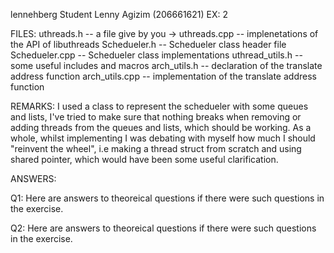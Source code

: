 lennehberg
Student Lenny Agizim (206661621)
EX: 2

FILES:
uthreads.h -- a file give by you ->
uthreads.cpp -- implenetations of the API of libuthreads
Schedueler.h -- Schedueler class header file
Schedueler.cpp -- Schedueler class implementations
uthread_utils.h -- some useful includes and macros
arch_utils.h -- declaration of the translate address function
arch_utils.cpp -- implementation of the translate address function

REMARKS:
I used a class to represent the schedueler with some queues and lists, 
I've tried to make sure that nothing breaks when removing or 
adding threads from the queues and lists, which should be working.
As a whole, whilst implementing I was debating with myself how much I should "reinvent the wheel", i.e making a thread struct from scratch and using shared pointer, which would have been some useful clarification.

ANSWERS:

Q1:
Here are answers to theoreical questions
if there were such questions in the exercise.

Q2:
Here are answers to theoreical questions
if there were such questions in the exercise.
